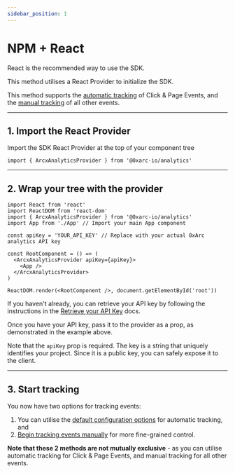 ```yaml
---
sidebar_position: 1
---
```


# NPM + React

React is the recommended way to use the SDK.

This method utilises a React Provider to initialize the SDK.

This method supports the [automatic tracking](/guides/automatic) of Click & Page Events, and the [manual tracking](/category/manual-tracking) of all other events.

---

## 1. Import the React Provider

Import the SDK React Provider at the top of your component tree

```tsx
import { ArcxAnalyticsProvider } from '@0xarc-io/analytics'
```

---

## 2. Wrap your tree with the provider

```tsx
import React from 'react'
import ReactDOM from 'react-dom'
import { ArcxAnalyticsProvider } from '@0xarc-io/analytics'
import App from './App' // Import your main App component

const apiKey = 'YOUR_API_KEY' // Replace with your actual 0xArc analytics API key

const RootComponent = () => (
  <ArcxAnalyticsProvider apiKey={apiKey}>
    <App />
  </ArcxAnalyticsProvider>
)

ReactDOM.render(<RootComponent />, document.getElementById('root'))
```

If you haven't already, you can retrieve your API key by following the instructions in the [Retrieve your API Key](/retrieve-api-key) docs.

Once you have your API key, pass it to the provider as a prop, as demonstrated in the example above.

Note that the `apiKey` prop is required. The key is a string that uniquely identifies your project. Since it is a public key, you can safely expose it to the client.

---

## 3. Start tracking

You now have two options for tracking events:

1. You can utilise the [default configuration options](/guides/automatic) for automatic tracking, and
2. [Begin tracking events manually](/category/manual-tracking) for more fine-grained control.

**Note that these 2 methods are not mutually exclusive** - as you can utilise automatic tracking for Click & Page Events, and manual tracking for all other events.
